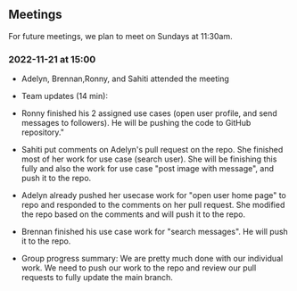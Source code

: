 ## Meetings

For future meetings, we plan to meet on Sundays at 11:30am.

### 2022-11-21 at 15:00
- Adelyn, Brennan,Ronny, and Sahiti attended the meeting

- Team updates (14 min):
- Ronny finished his 2 assigned use cases (open user profile, and send messages to followers). He will be pushing the code to GitHub repository."
- Sahiti put comments on Adelyn's pull request on the repo. She finished most of her work for use case (search user). She will be finishing this fully and also the work for use case "post image with message", and push it to the repo.
- Adelyn already pushed her usecase work for "open user home page" to repo and responded to the comments on her pull request. She modified the repo based on the comments and will push it to the repo.
- Brennan finished his use case work for "search messages". He will push it to the repo.

- Group progress summary: We are pretty much done with our individual work. We need to push our work to the repo and review our pull requests to fully update the main branch. 

